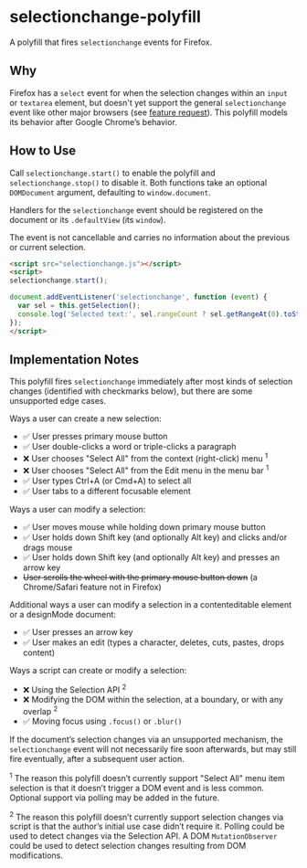selectionchange-polyfill
========================

A polyfill that fires `selectionchange` events for Firefox.

Why
---

Firefox has a `select` event for when the selection changes within
an `input` or `textarea` element, but doesn't yet support the general
`selectionchange` event like other major browsers
(see [feature request](https://bugzilla.mozilla.org/show_bug.cgi?id=571294)).
This polyfill models its behavior after Google Chrome’s behavior.

How to Use
----------

Call `selectionchange.start()` to enable the polyfill and `selectionchange.stop()`
to disable it. Both functions take an optional `DOMDocument` argument, defaulting
to `window.document`.

Handlers for the `selectionchange` event should be registered on the document or
its `.defaultView` (its `window`).

The event is not cancellable and carries no information about the previous or
current selection.

```HTML
<script src="selectionchange.js"></script>
<script>
selectionchange.start();

document.addEventListener('selectionchange', function (event) {
  var sel = this.getSelection();
  console.log('Selected text:', sel.rangeCount ? sel.getRangeAt(0).toString() : null);
});
</script>
```

Implementation Notes
--------------------

This polyfill fires `selectionchange` immediately after most kinds of selection changes
(identified with checkmarks below), but there are some unsupported edge cases.

Ways a user can create a new selection:
  - :white_check_mark: User presses primary mouse button
  - :white_check_mark: User double-clicks a word or triple-clicks a paragraph
  - :x: User chooses "Select All" from the context (right-click) menu <sup>1</sup>
  - :x: User chooses "Select All" from the Edit menu in the menu bar <sup>1</sup>
  - :white_check_mark: User types Ctrl+A (or Cmd+A) to select all
  - :white_check_mark: User tabs to a different focusable element

Ways a user can modify a selection:
  - :white_check_mark: User moves mouse while holding down primary mouse button
  - :white_check_mark: User holds down Shift key (and optionally Alt key) and clicks and/or drags mouse
  - :white_check_mark: User holds down Shift key (and optionally Alt key) and presses an arrow key
  - ~~User scrolls the wheel with the primary mouse button down~~ (a Chrome/Safari feature not in Firefox)

Additional ways a user can modify a selection in a contenteditable element or a designMode document:
  - :white_check_mark: User presses an arrow key
  - :white_check_mark: User makes an edit (types a character, deletes, cuts, pastes, drops content)

Ways a script can create or modify a selection:
  - :x: Using the Selection API <sup>2</sup>
  - :x: Modifying the DOM within the selection, at a boundary, or with any overlap <sup>2</sup>
  - :white_check_mark: Moving focus using `.focus()` or `.blur()`

If the document’s selection changes via an unsupported mechanism, the `selectionchange`
event will not necessarily fire soon afterwards, but may still fire eventually, after
a subsequent user action.

<sup>1</sup> The reason this polyfill doesn’t currently support "Select All" menu item selection
is that it doesn’t trigger a DOM event and is less common. Optional support via
polling may be added in the future.

<sup>2</sup> The reason this polyfill doesn’t currently support selection changes via script
is that the author’s initial use case didn’t require it. Polling could be used
to detect changes via the Selection API. A DOM `MutationObserver` could be
used to detect selection changes resulting from DOM modifications.

